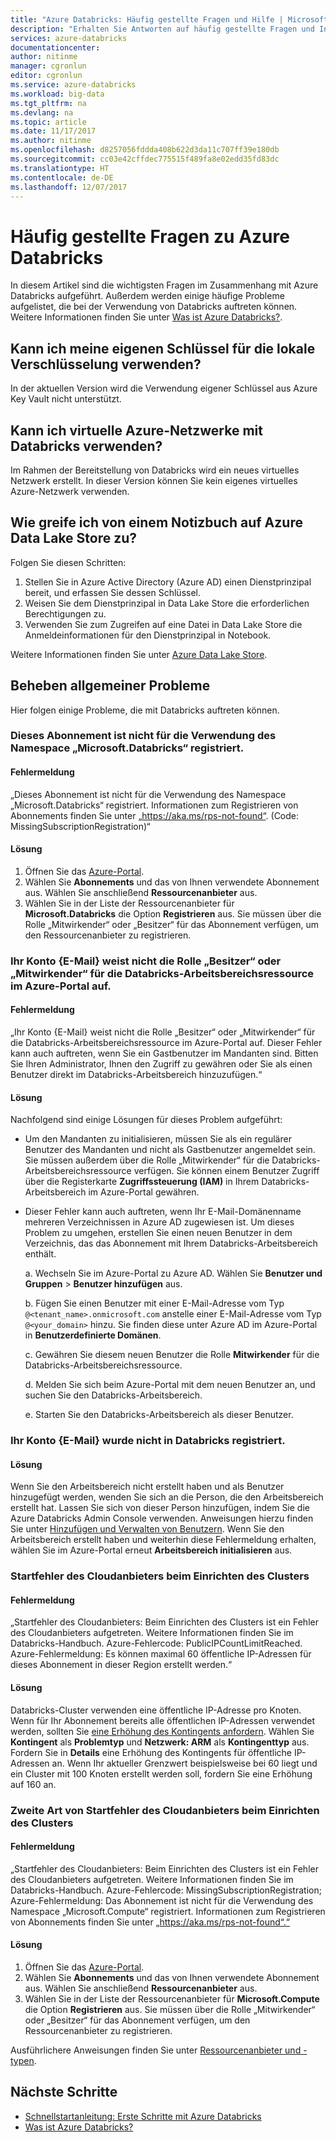 ```yaml
---
title: "Azure Databricks: Häufig gestellte Fragen und Hilfe | Microsoft-Dokumentation"
description: "Erhalten Sie Antworten auf häufig gestellte Fragen und Informationen zur Problembehandlung für Azure Databricks."
services: azure-databricks
documentationcenter: 
author: nitinme
manager: cgronlun
editor: cgronlun
ms.service: azure-databricks
ms.workload: big-data
ms.tgt_pltfrm: na
ms.devlang: na
ms.topic: article
ms.date: 11/17/2017
ms.author: nitinme
ms.openlocfilehash: d8257056fddda408b622d3da11c707ff39e180db
ms.sourcegitcommit: cc03e42cffdec775515f489fa8e02edd35fd83dc
ms.translationtype: HT
ms.contentlocale: de-DE
ms.lasthandoff: 12/07/2017
---
```

# <a name="frequently-asked-questions-about-azure-databricks"></a>Häufig gestellte Fragen zu Azure Databricks

In diesem Artikel sind die wichtigsten Fragen im Zusammenhang mit Azure Databricks aufgeführt. Außerdem werden einige häufige Probleme aufgelistet, die bei der Verwendung von Databricks auftreten können. Weitere Informationen finden Sie unter [Was ist Azure Databricks?](what-is-azure-databricks.md). 

## <a name="can-i-use-my-own-keys-for-local-encryption"></a>Kann ich meine eigenen Schlüssel für die lokale Verschlüsselung verwenden? 
In der aktuellen Version wird die Verwendung eigener Schlüssel aus Azure Key Vault nicht unterstützt. 

## <a name="can-i-use-azure-virtual-networks-with-databricks"></a>Kann ich virtuelle Azure-Netzwerke mit Databricks verwenden?
Im Rahmen der Bereitstellung von Databricks wird ein neues virtuelles Netzwerk erstellt. In dieser Version können Sie kein eigenes virtuelles Azure-Netzwerk verwenden.

## <a name="how-do-i-access-azure-data-lake-store-from-a-notebook"></a>Wie greife ich von einem Notizbuch auf Azure Data Lake Store zu? 

Folgen Sie diesen Schritten:
1. Stellen Sie in Azure Active Directory (Azure AD) einen Dienstprinzipal bereit, und erfassen Sie dessen Schlüssel.
2. Weisen Sie dem Dienstprinzipal in Data Lake Store die erforderlichen Berechtigungen zu.
3. Verwenden Sie zum Zugreifen auf eine Datei in Data Lake Store die Anmeldeinformationen für den Dienstprinzipal in Notebook.

Weitere Informationen finden Sie unter [Azure Data Lake Store](https://docs.azuredatabricks.net/spark/latest/data-sources/azure/azure-storage.html#azure-data-lake-store).

## <a name="fix-common-problems"></a>Beheben allgemeiner Probleme

Hier folgen einige Probleme, die mit Databricks auftreten können.

### <a name="this-subscription-is-not-registered-to-use-the-namespace-microsoftdatabricks"></a>Dieses Abonnement ist nicht für die Verwendung des Namespace „Microsoft.Databricks“ registriert.

#### <a name="error-message"></a>Fehlermeldung

„Dieses Abonnement ist nicht für die Verwendung des Namespace „Microsoft.Databricks“ registriert. Informationen zum Registrieren von Abonnements finden Sie unter „https://aka.ms/rps-not-found“. (Code: MissingSubscriptionRegistration)“

#### <a name="solution"></a>Lösung

1. Öffnen Sie das [Azure-Portal](https://portal.azure.com).
2. Wählen Sie **Abonnements** und das von Ihnen verwendete Abonnement aus. Wählen Sie anschließend **Ressourcenanbieter** aus. 
3. Wählen Sie in der Liste der Ressourcenanbieter für **Microsoft.Databricks** die Option **Registrieren** aus. Sie müssen über die Rolle „Mitwirkender“ oder „Besitzer“ für das Abonnement verfügen, um den Ressourcenanbieter zu registrieren.


### <a name="your-account-email-does-not-have-the-owner-or-contributor-role-on-the-databricks-workspace-resource-in-the-azure-portal"></a>Ihr Konto {E-Mail} weist nicht die Rolle „Besitzer“ oder „Mitwirkender“ für die Databricks-Arbeitsbereichsressource im Azure-Portal auf.

#### <a name="error-message"></a>Fehlermeldung

„Ihr Konto {E-Mail} weist nicht die Rolle „Besitzer“ oder „Mitwirkender“ für die Databricks-Arbeitsbereichsressource im Azure-Portal auf. Dieser Fehler kann auch auftreten, wenn Sie ein Gastbenutzer im Mandanten sind. Bitten Sie Ihren Administrator, Ihnen den Zugriff zu gewähren oder Sie als einen Benutzer direkt im Databricks-Arbeitsbereich hinzuzufügen.“ 

#### <a name="solution"></a>Lösung

Nachfolgend sind einige Lösungen für dieses Problem aufgeführt:

* Um den Mandanten zu initialisieren, müssen Sie als ein regulärer Benutzer des Mandanten und nicht als Gastbenutzer angemeldet sein. Sie müssen außerdem über die Rolle „Mitwirkender“ für die Databricks-Arbeitsbereichsressource verfügen. Sie können einem Benutzer Zugriff über die Registerkarte **Zugriffssteuerung (IAM)** in Ihrem Databricks-Arbeitsbereich im Azure-Portal gewähren.

* Dieser Fehler kann auch auftreten, wenn Ihr E-Mail-Domänenname mehreren Verzeichnissen in Azure AD zugewiesen ist. Um dieses Problem zu umgehen, erstellen Sie einen neuen Benutzer in dem Verzeichnis, das das Abonnement mit Ihrem Databricks-Arbeitsbereich enthält.

    a. Wechseln Sie im Azure-Portal zu Azure AD. Wählen Sie **Benutzer und Gruppen** > **Benutzer hinzufügen** aus.

    b. Fügen Sie einen Benutzer mit einer E-Mail-Adresse vom Typ `@<tenant_name>.onmicrosoft.com` anstelle einer E-Mail-Adresse vom Typ `@<your_domain>` hinzu. Sie finden diese unter Azure AD im Azure-Portal in **Benutzerdefinierte Domänen**.
    
    c. Gewähren Sie diesem neuen Benutzer die Rolle **Mitwirkender** für die Databricks-Arbeitsbereichsressource.
    
    d. Melden Sie sich beim Azure-Portal mit dem neuen Benutzer an, und suchen Sie den Databricks-Arbeitsbereich.
    
    e. Starten Sie den Databricks-Arbeitsbereich als dieser Benutzer.


### <a name="your-account-email-has-not-been-registered-in-databricks"></a>Ihr Konto {E-Mail} wurde nicht in Databricks registriert. 

#### <a name="solution"></a>Lösung

Wenn Sie den Arbeitsbereich nicht erstellt haben und als Benutzer hinzugefügt werden, wenden Sie sich an die Person, die den Arbeitsbereich erstellt hat. Lassen Sie sich von dieser Person hinzufügen, indem Sie die Azure Databricks Admin Console verwenden. Anweisungen hierzu finden Sie unter [Hinzufügen und Verwalten von Benutzern](https://docs.azuredatabricks.net/administration-guide/admin-settings/users.html). Wenn Sie den Arbeitsbereich erstellt haben und weiterhin diese Fehlermeldung erhalten, wählen Sie im Azure-Portal erneut **Arbeitsbereich initialisieren** aus.

### <a name="cloud-provider-launch-failure-while-setting-up-the-cluster"></a>Startfehler des Cloudanbieters beim Einrichten des Clusters

#### <a name="error-message"></a>Fehlermeldung

„Startfehler des Cloudanbieters: Beim Einrichten des Clusters ist ein Fehler des Cloudanbieters aufgetreten. Weitere Informationen finden Sie im Databricks-Handbuch. Azure-Fehlercode: PublicIPCountLimitReached. Azure-Fehlermeldung: Es können maximal 60 öffentliche IP-Adressen für dieses Abonnement in dieser Region erstellt werden.“

#### <a name="solution"></a>Lösung

Databricks-Cluster verwenden eine öffentliche IP-Adresse pro Knoten. Wenn für Ihr Abonnement bereits alle öffentlichen IP-Adressen verwendet werden, sollten Sie [eine Erhöhung des Kontingents anfordern](https://docs.microsoft.com/en-us/azure/azure-supportability/resource-manager-core-quotas-request). Wählen Sie **Kontingent** als **Problemtyp** und **Netzwerk: ARM** als **Kontingenttyp** aus. Fordern Sie in **Details** eine Erhöhung des Kontingents für öffentliche IP-Adressen an. Wenn Ihr aktueller Grenzwert beispielsweise bei 60 liegt und ein Cluster mit 100 Knoten erstellt werden soll, fordern Sie eine Erhöhung auf 160 an.

### <a name="a-second-type-of-cloud-provider-launch-failure-while-setting-up-the-cluster"></a>Zweite Art von Startfehler des Cloudanbieters beim Einrichten des Clusters

#### <a name="error-message"></a>Fehlermeldung

„Startfehler des Cloudanbieters: Beim Einrichten des Clusters ist ein Fehler des Cloudanbieters aufgetreten. Weitere Informationen finden Sie im Databricks-Handbuch.
Azure-Fehlercode: MissingSubscriptionRegistration; Azure-Fehlermeldung: Das Abonnement ist nicht für die Verwendung des Namespace „Microsoft.Compute“ registriert. Informationen zum Registrieren von Abonnements finden Sie unter „https://aka.ms/rps-not-found“.“

#### <a name="solution"></a>Lösung

1. Öffnen Sie das [Azure-Portal](https://portal.azure.com).
2. Wählen Sie **Abonnements** und das von Ihnen verwendete Abonnement aus. Wählen Sie anschließend **Ressourcenanbieter** aus. 
3. Wählen Sie in der Liste der Ressourcenanbieter für **Microsoft.Compute** die Option **Registrieren** aus. Sie müssen über die Rolle „Mitwirkender“ oder „Besitzer“ für das Abonnement verfügen, um den Ressourcenanbieter zu registrieren.

Ausführlichere Anweisungen finden Sie unter [Ressourcenanbieter und -typen](../azure-resource-manager/resource-manager-supported-services.md).

## <a name="next-steps"></a>Nächste Schritte

- [Schnellstartanleitung: Erste Schritte mit Azure Databricks](quickstart-create-databricks-workspace-portal.md)
- [Was ist Azure Databricks?](what-is-azure-databricks.md)


